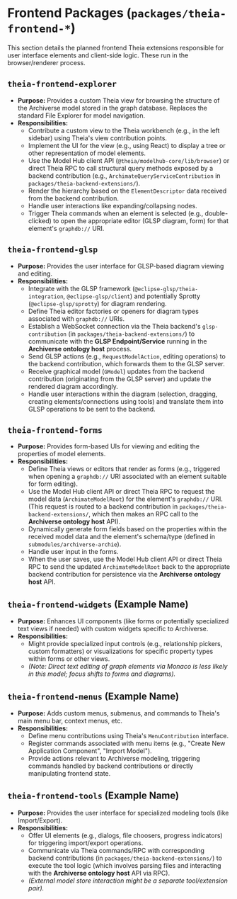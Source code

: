 # Frontend Packages (`packages/theia-frontend-*`)

This section details the planned frontend Theia extensions responsible for user interface elements and client-side logic. These run in the browser/renderer process.

## `theia-frontend-explorer`

*   **Purpose:** Provides a custom Theia view for browsing the structure of the Archiverse model stored in the graph database. Replaces the standard File Explorer for model navigation.
*   **Responsibilities:**
    *   Contribute a custom view to the Theia workbench (e.g., in the left sidebar) using Theia's view contribution points.
    *   Implement the UI for the view (e.g., using React) to display a tree or other representation of model elements.
    *   Use the Model Hub client API (`@theia/modelhub-core/lib/browser`) or direct Theia RPC to call structural query methods exposed by a backend contribution (e.g., `ArchimateQueryServiceContribution` in `packages/theia-backend-extensions/`).
    *   Render the hierarchy based on the `ElementDescriptor` data received from the backend contribution.
    *   Handle user interactions like expanding/collapsing nodes.
    *   Trigger Theia commands when an element is selected (e.g., double-clicked) to open the appropriate editor (GLSP diagram, form) for that element's `graphdb://` URI.

## `theia-frontend-glsp`

*   **Purpose:** Provides the user interface for GLSP-based diagram viewing and editing.
*   **Responsibilities:**
    *   Integrate with the GLSP framework (`@eclipse-glsp/theia-integration`, `@eclipse-glsp/client`) and potentially Sprotty (`@eclipse-glsp/sprotty`) for diagram rendering.
    *   Define Theia editor factories or openers for diagram types associated with `graphdb://` URIs.
    *   Establish a WebSocket connection via the Theia backend's `glsp-contribution` (in `packages/theia-backend-extensions/`) to communicate with the **GLSP Endpoint/Service** running in the **Archiverse ontology host** process.
    *   Send GLSP actions (e.g., `RequestModelAction`, editing operations) to the backend contribution, which forwards them to the GLSP server.
    *   Receive graphical model (`GModel`) updates from the backend contribution (originating from the GLSP server) and update the rendered diagram accordingly.
    *   Handle user interactions within the diagram (selection, dragging, creating elements/connections using tools) and translate them into GLSP operations to be sent to the backend.

## `theia-frontend-forms`

*   **Purpose:** Provides form-based UIs for viewing and editing the properties of model elements.
*   **Responsibilities:**
    *   Define Theia views or editors that render as forms (e.g., triggered when opening a `graphdb://` URI associated with an element suitable for form editing).
    *   Use the Model Hub client API or direct Theia RPC to request the model data (`ArchimateModelRoot`) for the element's `graphdb://` URI. (This request is routed to a backend contribution in `packages/theia-backend-extensions/`, which then makes an RPC call to the **Archiverse ontology host** API).
    *   Dynamically generate form fields based on the properties within the received model data and the element's schema/type (defined in `submodules/archiverse-archie`).
    *   Handle user input in the forms.
    *   When the user saves, use the Model Hub client API or direct Theia RPC to send the updated `ArchimateModelRoot` back to the appropriate backend contribution for persistence via the **Archiverse ontology host** API.

## `theia-frontend-widgets` (Example Name)

*   **Purpose:** Enhances UI components (like forms or potentially specialized text views if needed) with custom widgets specific to Archiverse.
*   **Responsibilities:**
    *   Might provide specialized input controls (e.g., relationship pickers, custom formatters) or visualizations for specific property types within forms or other views.
    *   *(Note: Direct text editing of graph elements via Monaco is less likely in this model; focus shifts to forms and diagrams).*

## `theia-frontend-menus` (Example Name)

*   **Purpose:** Adds custom menus, submenus, and commands to Theia's main menu bar, context menus, etc.
*   **Responsibilities:**
    *   Define menu contributions using Theia's `MenuContribution` interface.
    *   Register commands associated with menu items (e.g., "Create New Application Component", "Import Model").
    *   Provide actions relevant to Archiverse modeling, triggering commands handled by backend contributions or directly manipulating frontend state.

## `theia-frontend-tools` (Example Name)

*   **Purpose:** Provides the user interface for specialized modeling tools (like Import/Export).
*   **Responsibilities:**
    *   Offer UI elements (e.g., dialogs, file choosers, progress indicators) for triggering import/export operations.
    *   Communicate via Theia commands/RPC with corresponding backend contributions (in `packages/theia-backend-extensions/`) to execute the tool logic (which involves parsing files and interacting with the **Archiverse ontology host** API via RPC).
    *   *(External model store interaction might be a separate tool/extension pair).*
